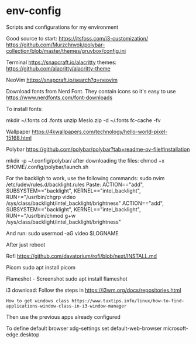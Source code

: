 # env-config
Scripts and configurations for my environment

Good source to start:
https://itsfoss.com/i3-customization/
https://github.com/Murzchnvok/polybar-collection/blob/master/themes/gruvbox/config.ini


Terminal
https://snapcraft.io/alacritty
themes: https://github.com/alacritty/alacritty-theme


NeoVim
https://snapcraft.io/search?q=neovim


Download fonts from Nerd Font. They contain icons so it's easy to use
https://www.nerdfonts.com/font-downloads

To install fonts:

mkdir ~/.fonts
cd .fonts
unzip Meslo.zip -d ~/.fonts
fc-cache -fv

Wallpaper
https://4kwallpapers.com/technology/hello-world-pixel-15168.html

Polybar
https://github.com/polybar/polybar?tab=readme-ov-file#installation

mkdir -p ~/.config/polybar/
after downloading the files:
chmod +x $HOME/.config/polybar/launch.sh

For the backligh to work, use the following commands:
sudo nvim /etc/udev/rules.d/backlight.rules
Paste:
ACTION=="add", SUBSYSTEM=="backlight", KERNEL=="intel_backlight", RUN+="/usr/bin/chgrp video /sys/class/backlight/intel_backlight/brightness"
ACTION=="add", SUBSYSTEM=="backlight", KERNEL=="intel_backlight", RUN+="/usr/bin/chmod g+w /sys/class/backlight/intel_backlight/brightness"

And run:
sudo usermod -aG video $LOGNAME

After just reboot


Rofi
https://github.com/davatorium/rofi/blob/next/INSTALL.md


Picom
sudo apt install picom

Flameshot - Screenshot
sudo apt install flameshot


i3 download:
Follow the steps in https://i3wm.org/docs/repositories.html

    How to get windows class https://www.tuxtips.info/linux/how-to-find-applications-window-class-in-i3-window-manager
Then use the previous apps already configured

To define default browser
xdg-settings set default-web-browser microsoft-edge.desktop
